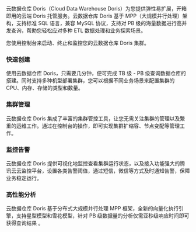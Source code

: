 云数据仓库 Doris（Cloud Data Warehouse Doris）为您提供弹性易扩展，开箱即用的云端 Doris 托管服务。云数据仓库 Doris 基于 MPP（大规模并行处理）架构，支持标准 SQL 语言，兼容 MySQL 协议，支持对 PB 级的海量数据进行高并发查询，帮助您轻松应对多种 ETL 数据处理和业务探索场景。

您使用控制台来启动、终止和监控您的云数据仓库 Doris 集群。


### 快速创建
使用云数据仓库 Doris，只需要几分钟，便可完成 TB 级 - PB 级查询数据仓库的搭建。同时支持多种机型部署集群，您可以根据不同业务场景来配置集群的 CPU、内存、存储的类型和数量。

### 集群管理
云数据仓库 Doris 集成了丰富的集群管控工具，让您无需关注集群的管理以及繁重的运维工作。通过在控制台的操作，即可实现集群扩缩容、节点变配等管理工作。

### 监控告警
云数据仓库 Doris 提供可视化地监控查看集群运行状态，以及接入功能强大的腾讯云云监控平台，设置各类告警阈值，通过短信，微信等方式及时通知告警，保障业务稳定运行。

### 高性能分析
云数据仓库 Doris 基于分布式大规模并行处理 MPP 框架，全新的向量化执行引擎，支持星型模型和雪花模型，针对 PB 级数据量的分析仅需亚秒级响应时间即可获得查询结果 。
